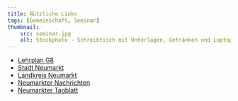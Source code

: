 ```yaml
---
title: Nützliche Links
tags: [Gemeinschaft, Seminar]
thumbnail: 
    src: seminar.jpg
    alt: Stockphoto - Schreibtisch mit Unterlagen, Getränken und Laptop
---
```



- <a href="http://www.isb-gym8-lehrplan.de/">Lehrplan G8</a>
- <a href="http://www.neumarkt.de/">Stadt Neumarkt</a>
- <a href="http://www.landkreis-neumarkt.de/">Landkreis Neumarkt</a>
- <a href="http://www.nm-online.de/">Neumarkter Nachrichten</a>
- <a href="http://www.neumarkter-tagblatt.de/">Neumarkter Tagblatt </a>
